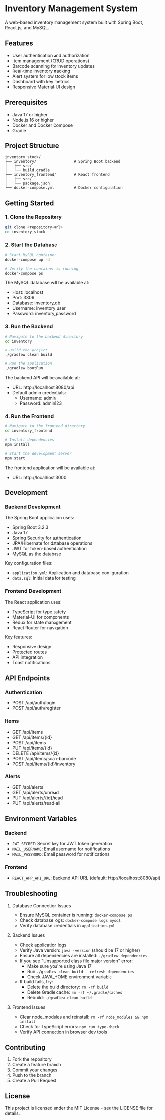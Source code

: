 # Inventory Management System

A web-based inventory management system built with Spring Boot, React.js, and MySQL.

## Features

- User authentication and authorization
- Item management (CRUD operations)
- Barcode scanning for inventory updates
- Real-time inventory tracking
- Alert system for low stock items
- Dashboard with key metrics
- Responsive Material-UI design

## Prerequisites

- Java 17 or higher
- Node.js 16 or higher
- Docker and Docker Compose
- Gradle

## Project Structure

```
inventory_stock/
├── inventory/                 # Spring Boot backend
│   ├── src/
│   └── build.gradle
├── inventory_frontend/        # React frontend
│   ├── src/
│   └── package.json
└── docker-compose.yml         # Docker configuration
```

## Getting Started

### 1. Clone the Repository

```bash
git clone <repository-url>
cd inventory_stock
```

### 2. Start the Database

```bash
# Start MySQL container
docker-compose up -d

# Verify the container is running
docker-compose ps
```

The MySQL database will be available at:
- Host: localhost
- Port: 3306
- Database: inventory_db
- Username: inventory_user
- Password: inventory_password

### 3. Run the Backend

```bash
# Navigate to the backend directory
cd inventory

# Build the project
./gradlew clean build

# Run the application
./gradlew bootRun
```

The backend API will be available at:
- URL: http://localhost:8080/api
- Default admin credentials:
  - Username: admin
  - Password: admin123

### 4. Run the Frontend

```bash
# Navigate to the frontend directory
cd inventory_frontend

# Install dependencies
npm install

# Start the development server
npm start
```

The frontend application will be available at:
- URL: http://localhost:3000

## Development

### Backend Development

The Spring Boot application uses:
- Spring Boot 3.2.3
- Java 17
- Spring Security for authentication
- JPA/Hibernate for database operations
- JWT for token-based authentication
- MySQL as the database

Key configuration files:
- `application.yml`: Application and database configuration
- `data.sql`: Initial data for testing

### Frontend Development

The React application uses:
- TypeScript for type safety
- Material-UI for components
- Redux for state management
- React Router for navigation

Key features:
- Responsive design
- Protected routes
- API integration
- Toast notifications

## API Endpoints

### Authentication
- POST /api/auth/login
- POST /api/auth/register

### Items
- GET /api/items
- GET /api/items/{id}
- POST /api/items
- PUT /api/items/{id}
- DELETE /api/items/{id}
- POST /api/items/scan-barcode
- POST /api/items/{id}/inventory

### Alerts
- GET /api/alerts
- GET /api/alerts/unread
- PUT /api/alerts/{id}/read
- PUT /api/alerts/read-all

## Environment Variables

### Backend
- `JWT_SECRET`: Secret key for JWT token generation
- `MAIL_USERNAME`: Email username for notifications
- `MAIL_PASSWORD`: Email password for notifications

### Frontend
- `REACT_APP_API_URL`: Backend API URL (default: http://localhost:8080/api)

## Troubleshooting

1. Database Connection Issues
   - Ensure MySQL container is running: `docker-compose ps`
   - Check database logs: `docker-compose logs mysql`
   - Verify database credentials in `application.yml`

2. Backend Issues
   - Check application logs
   - Verify Java version: `java -version` (should be 17 or higher)
   - Ensure all dependencies are installed: `./gradlew dependencies`
   - If you see "Unsupported class file major version" error:
     - Make sure you're using Java 17
     - Run `./gradlew clean build --refresh-dependencies`
     - Check JAVA_HOME environment variable
   - If build fails, try:
     - Delete the build directory: `rm -rf build`
     - Delete Gradle cache: `rm -rf ~/.gradle/caches`
     - Rebuild: `./gradlew clean build`

3. Frontend Issues
   - Clear node_modules and reinstall: `rm -rf node_modules && npm install`
   - Check for TypeScript errors: `npm run type-check`
   - Verify API connection in browser dev tools

## Contributing

1. Fork the repository
2. Create a feature branch
3. Commit your changes
4. Push to the branch
5. Create a Pull Request

## License

This project is licensed under the MIT License - see the LICENSE file for details. 
